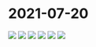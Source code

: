 # 2021-07-20

<image-container>
  <img preview="0" src="https://www.wangleant.com/turtle-images-thumbnail/IMG_20210720_225905.jpg"/>
</image-container>
<image-container>
  <img preview="0" src="https://www.wangleant.com/turtle-images-thumbnail/IMG_20210720_225918.jpg"/>
</image-container>
<image-container>
  <img preview="0" src="https://www.wangleant.com/turtle-images-thumbnail/IMG_20210720_230044.jpg"/>
</image-container>
<image-container>
  <img preview="0" src="https://www.wangleant.com/turtle-images-thumbnail/IMG_20210720_230108.jpg"/>
</image-container>
<image-container>
  <img preview="0" src="https://www.wangleant.com/turtle-images-thumbnail/IMG_20210720_230222.jpg"/>
</image-container>
<image-container>
  <img preview="0" src="https://www.wangleant.com/turtle-images-thumbnail/IMG_20210720_230238.jpg"/>
</image-container>